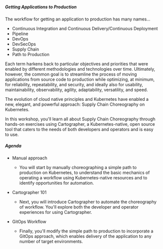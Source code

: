 ##### Getting Applications to Production

The workflow for getting an application to production has many names...

- Continuous Integration and Continuous Delivery/Continuous Deployment
- Pipeline
- DevOps
- DevSecOps
- Supply Chain
- Path to Production

Each term harkens back to particular objectives and priorities that were enabled by different methodologies and technologies over time.
Ultimately, however, the common goal is to streamline the process of moving applications from source code to production while optimizing, at minimum, for reliability, repeatability, and security, and ideally also for usability, maintainability, observability, agility, adaptability, versatility, and speed.

The evolution of cloud native principles and Kubernetes have enabled a new, elegant, and powerful approach: Supply Chain Choreography on Kubernetes.

In this workshop, you'll learn all about Supply Chain Choreography through hands-on exercises using Cartographer, a Kubernetes-native, open source tool that caters to the needs of both developers and operators and is easy to use.

##### Agenda

- Manual approach
  - You will start by manually choreographing a simple path to production on Kubernetes, to understand the basic mechanics of operating a workflow using Kubernetes-native resources and to identify opportunities for automation.

- Cartographer 101
  - Next, you will introduce Cartographer to automate the choreography of workflow.
  You'll explore both the developer and operator experiences for using Cartographer.

- GitOps Workflow
  - Finally, you'll modify the simple path to production to incorporate a GitOps approach, which enables delivery of the application to any number of target environments.
